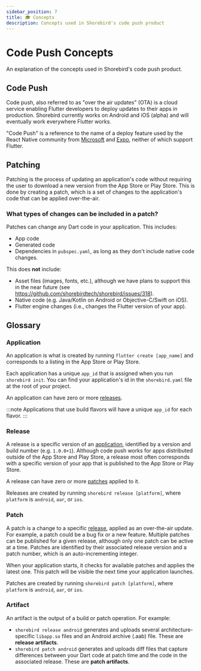 ```yaml
---
sidebar_position: 7
title: 🎓 Concepts
description: Concepts used in Shorebird's code push product
---
```


# Code Push Concepts

An explanation of the concepts used in Shorebird's code push product.

## Code Push

Code push, also referred to as "over the air updates" (OTA) is a cloud service
enabling Flutter developers to deploy updates to their apps in production.
Shorebird currently works on Android and iOS (alpha) and will eventually work
everywhere Flutter works.

"Code Push" is a reference to the name of a deploy feature used by the React
Native community from [Microsoft](https://appcenter.ms) and
[Expo](https://expo.dev), neither of which support Flutter.

## Patching

Patching is the process of updating an application's code without requiring the
user to download a new version from the App Store or Play Store. This is done by
creating a patch, which is a set of changes to the application's code that can
be applied over-the-air.

### What types of changes can be included in a patch?

Patches can change any Dart code in your application. This includes:

- App code
- Generated code
- Dependencies in `pubspec.yaml`, as long as they don't include native code
  changes.

This does **not** include:

- Asset files (images, fonts, etc.), although we have plans to support this in
  the near future (see https://github.com/shorebirdtech/shorebird/issues/318).
- Native code (e.g. Java/Kotlin on Android or Objective-C/Swift on iOS).
- Flutter engine changes (i.e., changes the Flutter version of your app).

## Glossary

### Application

An application is what is created by running `flutter create [app_name]` and corresponds to a listing in the App Store or Play Store.

Each application has a unique `app_id` that is assigned when you run `shorebird init`. You can find your application's id in the `shorebird.yaml` file at the root of your project.

An application can have zero or more [releases](#release).

:::note
Applications that use build flavors will have a unique `app_id` for each flavor.
:::

### Release

A release is a specific version of an [application](#application), identified by a version and build number (e.g. `1.0.0+1`). Although code push works for apps distributed outside of the App Store and Play Store, a release most often corresponds with a specific version of your app that is published to the App Store or Play Store.

A release can have zero or more [patches](#patch) applied to it.

Releases are created by running `shorebird release [platform]`, where `platform` is `android`, `aar`, or `ios`.

### Patch

A patch is a change to a specific [release](#release), applied as an over-the-air update. For example, a patch could be a bug fix or a new feature. Multiple patches can be published for a given release, although only one patch can be active at a time. Patches are identified by their associated release version and a patch number, which is an auto-incrementing integer.

When your application starts, it checks for available patches and applies the latest one. This patch will be visible the next time your application launches.

Patches are created by running `shorebird patch [platform]`, where `platform` is `android`, `aar`, or `ios`.

### Artifact

An artifact is the output of a build or patch operation. For example:

- `shorebird release android` generates and uploads several architecture-specific `libapp.so` files and an Android archive (.aab) file. These are **release artifacts**.
- `shorebird patch android` generates and uploads diff files that capture differences between your Dart code at patch time and the code in the associated release. These are **patch artifacts**.
